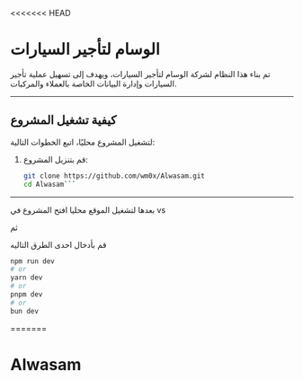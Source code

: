 <<<<<<< HEAD

# **الوسام لتأجير السيارات**

تم بناء هذا النظام لشركة الوسام لتأجير السيارات، ويهدف إلى تسهيل عملية تأجير السيارات وإدارة البيانات الخاصة بالعملاء والمركبات.

---

## **كيفية تشغيل المشروع**

لتشغيل المشروع محليًا، اتبع الخطوات التالية:

1. قم بتنزيل المشروع:
   ```bash
   git clone https://github.com/wm0x/Alwasam.git
   cd Alwasam```


---


بعدها لتشغيل الموقع محليا افتح المشروع في vs 

ثم 


قم بأدخال احدى الطرق التاليه 


```bash
npm run dev
# or
yarn dev
# or
pnpm dev
# or
bun dev
```

=======
# Alwasam
>>>>>>>


